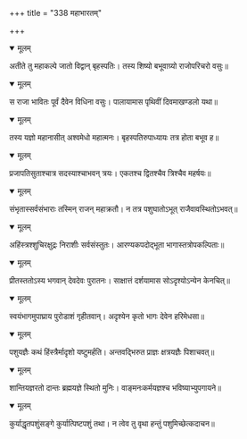 +++
title = "338 महाभारतम्"

+++


<details open><summary>मूलम्</summary>

अतीते तु महाकल्पे जातो विद्वान् बृहस्पतिः। तस्य शिष्यो बभूवाग्र्यो राजोपरिचरो वसुः॥
</details>



<details open><summary>मूलम्</summary>

स राजा भावितः पूर्वं दैवेन विधिना वसुः। पालायामास पृथिवीं दिवमाखण्डलो यथा॥
</details>



<details open><summary>मूलम्</summary>

तस्य यज्ञो महानासीत् अश्वमेधो महात्मनः। बृहस्पतिरुपाध्यायः तत्र होता बभूव ह॥
</details>



<details open><summary>मूलम्</summary>

प्रजापतिसुताश्चात्र सदस्याश्चाभवन् त्रयः। एकतश्च द्वितश्चैव त्रिश्चैव महर्षयः॥
</details>



<details open><summary>मूलम्</summary>

संभृतास्सर्वसंभाराः तस्मिन् राजन् महाक्रतौ। न तत्र पशुघातोऽभूत् राजैवावस्थितोऽभवत्॥
</details>



<details open><summary>मूलम्</summary>

अहिंस्त्रश्शुचिरक्षुद्रः निराशीः सर्वसंस्तुतः। आरण्यकपदोद्भूता भागास्तत्रोपकल्पिताः॥
</details>



<details open><summary>मूलम्</summary>

प्रीतस्ततोऽस्य भगवान् देवदेवः पुरातनः। साक्षात्तं दर्शयामास सोऽदृश्योऽन्येन केनचित्॥
</details>



<details open><summary>मूलम्</summary>

स्वयंभागमुपाघ्राय पुरोडाशं गृहीतवान्। अदृश्येन कृतो भागः देवेन हरिमेधसा॥
</details>



<details open><summary>मूलम्</summary>

पशुयज्ञैः कथं हिंस्त्रैर्मादृशो यष्टुमर्हति। अन्तवद्भिरुत प्राज्ञः क्षत्रयज्ञैः पिशाचवत्॥
</details>



<details open><summary>मूलम्</summary>

शान्तियज्ञरतो दान्तः ब्रह्मयज्ञे स्थितो मुनिः। वाङ्मनःकर्मयज्ञश्च भविष्याभ्युपगायने॥
</details>



<details open><summary>मूलम्</summary>

कुर्याद्धृतपशुंसङ्गे कुर्यात्पिष्टपशुं तथा। न त्वेव तु वृथा हन्तुं पशुमिच्छेत्कदाचन॥
</details>


